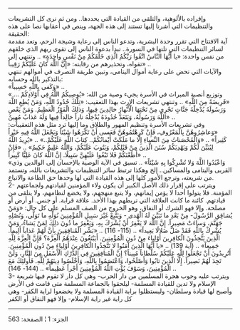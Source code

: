 ------------------------------------------------------------------------

وإفراده بالألوهية، والتلقي من القيادة التي يحددها.. ومن ثم نرى كل
التشريعات والتنظيمات التي أشرنا إليها تستند إلى هذه الجهة، وينص في
أعقابها نصا على هذه الحقيقة:  
آية الافتتاح التي تقرر وحدة البشرية، وتدعو الناس إلى رعاية وشيجة الرحم،
وتعد مقدمة لسائر التنظيمات التي تلتها في السورة.. تبدأ بدعوة الناس إلى
تقوى ربهم الذي خلقهم من نفس واحدة: «يا أَيُّهَا النَّاسُ اتَّقُوا رَبَّكُمُ الَّذِي خَلَقَكُمْ
مِنْ نَفْسٍ واحِدَةٍ» .. وتنتهي إلى تقواه، وتحذيرهم من رقابته: «إِنَّ اللَّهَ كانَ
عَلَيْكُمْ رَقِيباً» ..  
والآيات التي تحض على رعاية أموال اليتامى، وتبين طريقة التصرف في أموالهم
تنتهي بالتذكير بالله وحسابه:  
«وَكَفى بِاللَّهِ حَسِيباً» ..  
وتوزيع أنصبة الميراث في الأسرة يجيء وصية من الله: «يُوصِيكُمُ اللَّهُ فِي
أَوْلادِكُمْ ... » «فَرِيضَةً مِنَ اللَّهِ» .. وتنتهي تشريعات الإرث بهذا التعقيب: «تِلْكَ
حُدُودُ اللَّهِ، وَمَنْ يُطِعِ اللَّهَ وَرَسُولَهُ يُدْخِلْهُ جَنَّاتٍ تَجْرِي مِنْ تَحْتِهَا الْأَنْهارُ خالِدِينَ
فِيها، وَذلِكَ الْفَوْزُ الْعَظِيمُ. وَمَنْ يَعْصِ اللَّهَ وَرَسُولَهُ، وَيَتَعَدَّ حُدُودَهُ يُدْخِلْهُ ناراً
خالِداً فِيها وَلَهُ عَذابٌ مُهِينٌ» ..  
وفي تشريعات الأسرة وتنظيم المهور والطلاق وما إليها ترد مثل هذه
التعقيبات: «وَعاشِرُوهُنَّ بِالْمَعْرُوفِ، فَإِنْ كَرِهْتُمُوهُنَّ فَعَسى أَنْ تَكْرَهُوا شَيْئاً وَيَجْعَلَ
اللَّهُ فِيهِ خَيْراً كَثِيراً» .. «وَالْمُحْصَناتُ مِنَ النِّساءِ إِلَّا ما مَلَكَتْ أَيْمانُكُمْ.. كِتابَ
اللَّهِ عَلَيْكُمْ..» .. «يُرِيدُ اللَّهُ لِيُبَيِّنَ لَكُمْ وَيَهْدِيَكُمْ سُنَنَ الَّذِينَ مِنْ قَبْلِكُمْ، وَيَتُوبَ
عَلَيْكُمْ، وَاللَّهُ عَلِيمٌ حَكِيمٌ» .. «فَإِنْ أَطَعْنَكُمْ فَلا تَبْغُوا عَلَيْهِنَّ سَبِيلًا. إِنَّ اللَّهَ
كانَ عَلِيًّا كَبِيراً» ..  
«وَاعْبُدُوا اللَّهَ وَلا تُشْرِكُوا بِهِ شَيْئاً» .. تسبق في الآية الوصية بالإحسان إلى
الوالدين وذي القربى واليتامى والمساكين.. إلخ وهكذا ترتبط سائر التنظيمات
والتشريعات بالله، وتستمد من شريعته، وترجع الأمور كلها إلى هذه القيادة
التي لها وحدها حق الطاعة والاتباع.  
2- ويترتب على إقرار ذلك الأصل الكبير أن يكون ولاء المؤمنين لقيادتهم
ولجماعتهم المؤمنة. فلا يتولوا أحدا لا يؤمن إيمانهم، ولا يتبع منهجهم، ولا
يخضع لنظامهم، ولا يتلقى من قيادتهم. كائنة ما كانت العلاقة التي تربطهم
بهذا الأحد. علاقة قرابة. أو جنس. أو أرض أو مصلحة. وإلا فهو الشرك أو
النفاق، وهو الخروج من الصف المسلم على كل حال: «وَمَنْ يُشاقِقِ الرَّسُولَ- مِنْ بَعْدِ
ما تَبَيَّنَ لَهُ الْهُدى - وَيَتَّبِعْ غَيْرَ سَبِيلِ الْمُؤْمِنِينَ نُوَلِّهِ ما تَوَلَّى، وَنُصْلِهِ جَهَنَّمَ،
وَساءَتْ مَصِيراً. إِنَّ اللَّهَ لا يَغْفِرُ أَنْ يُشْرَكَ بِهِ، وَيَغْفِرُ ما دُونَ ذلِكَ لِمَنْ يَشاءُ، وَمَنْ
يُشْرِكْ بِاللَّهِ فَقَدْ ضَلَّ ضَلالًا بَعِيداً» .. (115- 116) .. «بَشِّرِ الْمُنافِقِينَ بِأَنَّ لَهُمْ
عَذاباً أَلِيماً. الَّذِينَ يَتَّخِذُونَ الْكافِرِينَ أَوْلِياءَ مِنْ دُونِ الْمُؤْمِنِينَ. أَيَبْتَغُونَ عِنْدَهُمُ
الْعِزَّةَ؟ فَإِنَّ الْعِزَّةَ لِلَّهِ جَمِيعاً» .. (آية 139) .. «يا أَيُّهَا الَّذِينَ آمَنُوا لا
تَتَّخِذُوا الْكافِرِينَ أَوْلِياءَ مِنْ دُونِ الْمُؤْمِنِينَ. أَتُرِيدُونَ أَنْ تَجْعَلُوا لِلَّهِ عَلَيْكُمْ
سُلْطاناً مُبِيناً؟ إِنَّ الْمُنافِقِينَ فِي الدَّرْكِ الْأَسْفَلِ مِنَ النَّارِ، وَلَنْ تَجِدَ لَهُمْ نَصِيراً.
إِلَّا الَّذِينَ تابُوا وَأَصْلَحُوا، وَاعْتَصَمُوا بِاللَّهِ، وَأَخْلَصُوا دِينَهُمْ لِلَّهِ. فَأُولئِكَ مَعَ
الْمُؤْمِنِينَ، وَسَوْفَ يُؤْتِ اللَّهُ الْمُؤْمِنِينَ أَجْراً عَظِيماً» .. (144- 146) ..  
3- ويترتب عليه وجوب هجرة المسلمين من دار الحرب- وهي كل دار لا تقوم فيها
شريعة الإسلام ولا تدين للقيادة المسلمة- ليلحقوا بالجماعة المسلمة متى
قامت في الأرض وأصبح لها قيادة وسلطان- وليستظلوا براية القيادة المسلمة
ولا يخضعوا لراية الكفر- وهي كل راية غير راية الإسلام- وإلا فهو النفاق أو
الكفر

------------------------------------------------------------------------

الجزء: 1 ¦ الصفحة: 563
